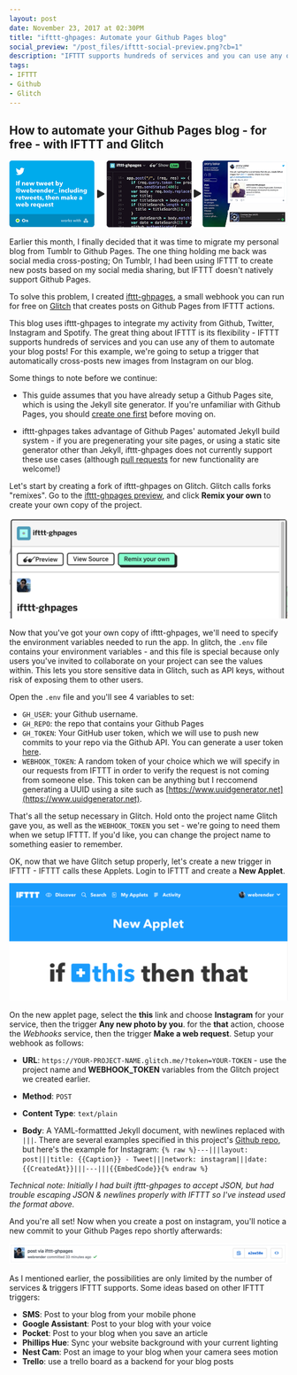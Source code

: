 ```yaml
---
layout: post
date: November 23, 2017 at 02:30PM
title: "ifttt-ghpages: Automate your Github Pages blog"
social_preview: "/post_files/ifttt-social-preview.png?cb=1"
description: "IFTTT supports hundreds of services and you can use any of them to automate your blog posts!  For this example, we're going to setup a trigger that automatically cross-posts new images from Instagram on our blog."
tags:
- IFTTT
- Github
- Glitch
---
```

## How to automate your Github Pages blog - for free - with IFTTT and Glitch ##

![](/post_files/ifttt-ghpages.png "ifttt-ghpages")

Earlier this month, I finally decided that it was time to migrate my personal blog from Tumblr to Github Pages.  The one thing holding me back was social media cross-posting;  On Tumblr, I had been using IFTTT to create new posts based on my social media sharing, but IFTTT doesn't natively support Github Pages.

To solve this problem, I created [ifttt-ghpages](https://glitch.com/~ifttt-ghpages), a small webhook you can run for free on [Glitch](https://glitch.com) that creates posts on Github Pages from IFTTT actions.

This blog uses ifttt-ghpages to integrate my activity from Github, Twitter, Instagram and Spotify. The great thing about IFTTT is its flexibility - IFTTT supports hundreds of services and you can use any of them to automate your blog posts!  For this example, we're going to setup a trigger that automatically cross-posts new images from Instagram on our blog.
<!--more-->


Some things to note before we continue:

* This guide assumes that you have already setup a Github Pages site, which is using the Jekyll site generator.  If you're unfamiliar with Github Pages, you should [create one first](https://help.github.com/articles/using-jekyll-as-a-static-site-generator-with-github-pages/) before moving on.

* ifttt-ghpages takes advantage of Github Pages' automated Jekyll build system - if you are pregenerating your site pages, or using a static site generator other than Jekyll, ifttt-ghpages does not currently support these use cases (although [pull requests](http://github.com/webrender/ifttt-ghpages) for new functionality are welcome!)

Let's start by creating a fork of ifttt-ghpages on Glitch.  Glitch calls forks "remixes".  Go to the [ifttt-ghpages preview](https://glitch.com/~ifttt-ghpages), and click **Remix your own** to create your own copy of the project.

![](/post_files/ifttt-ghpages-1.png "Glitch project preview")

Now that you've got your own copy of ifttt-ghpages, we'll need to specify the environment variables needed to run the app.  In glitch, the `.env` file contains your environment variables - and this file is special because only users you've invited to collaborate on your project can see the values within. This lets you store sensitive data in Glitch, such as API keys, without risk of exposing them to other users.

Open the `.env` file and you'll see 4 variables to set:

* `GH_USER`: your Github username.
* `GH_REPO`: the repo that contains your Github Pages
* `GH_TOKEN`: Your GitHub user token, which we will use to push new commits to your repo via the Github API. You can generate a user token [here](https://github.com/settings/tokens).
* `WEBHOOK_TOKEN`: A random token of your choice which we will specify in our requests from IFTTT in order to verify the request is not coming from someone else. This token can be anything but I reccomend generating a UUID using a site such as [https://www.uuidgenerator.net](https://www.uuidgenerator.net).

That's all the setup necessary in Glitch. Hold onto the project name Glitch gave you, as well as the `WEBHOOK_TOKEN` you set - we're going to need them when we setup IFTTT. If you'd like, you can change the project name to something easier to remember.

OK, now that we have Glitch setup properly, let's create a new trigger in IFTTT - IFTTT calls these Applets.  Login to IFTTT and create a **New Applet**.

![](/post_files/ifttt-ghpages-2.png "IFTTT New Applet")

On the new applet page, select the **this** link and choose **Instagram** for your service, then the trigger **Any new photo by you**.  for the **that** action, choose the *Webhooks* service, then the trigger **Make a web request**. Setup your webhook as follows:

* **URL**: `https://YOUR-PROJECT-NAME.glitch.me/?token=YOUR-TOKEN` - use the project name and **WEBHOOK_TOKEN** variables from the Glitch project we created earlier.

* **Method**: `POST`

* **Content Type**: `text/plain`

* **Body**: A YAML-formattted Jekyll document, with newlines replaced with `|||`. There are several examples specified in this project's [Github repo](https://github.com/webrender/ifttt-ghpages/examples), but here's the example for Instagram: `{% raw %}---|||layout: post|||title: {{Caption}} - Tweet|||network: instagram|||date: {{CreatedAt}}|||---|||{{EmbedCode}}{% endraw %}`

_Technical note:  Initially I had built ifttt-ghpages to accept JSON, but had trouble escaping JSON & newlines properly with IFTTT so I've instead used the format above._

And you're all set! Now when you create a post on instagram, you'll notice a new commit to your Github Pages repo shortly afterwards:

![](/post_files/ifttt-ghpages-3.png "New commit on Github")

As I mentioned earlier, the possibilities are only limited by the number of services & triggers IFTTT supports. Some ideas based on other IFTTT triggers:

* **SMS**: Post to your blog from your mobile phone
* **Google Assistant**: Post to your blog with your voice
* **Pocket**: Post to your blog when you save an article
* **Phillips Hue**: Sync your website background with your current lighting
* **Nest Cam**: Post an image to your blog when your camera sees motion
* **Trello**: use a trello board as a backend for your blog posts

